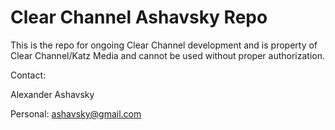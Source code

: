 Clear Channel Ashavsky Repo
===================

This is the repo for ongoing Clear Channel development and is property of Clear Channel/Katz Media and cannot be used without proper authorization. 

Contact: 

Alexander Ashavsky

Personal: ashavsky@gmail.com
